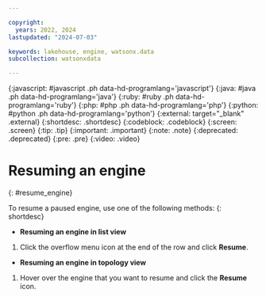 ```yaml
---

copyright:
  years: 2022, 2024
lastupdated: "2024-07-03"

keywords: lakehouse, engine, watsonx.data
subcollection: watsonxdata

---
```


{:javascript: #javascript .ph data-hd-programlang='javascript'}
{:java: #java .ph data-hd-programlang='java'}
{:ruby: #ruby .ph data-hd-programlang='ruby'}
{:php: #php .ph data-hd-programlang='php'}
{:python: #python .ph data-hd-programlang='python'}
{:external: target="_blank" .external}
{:shortdesc: .shortdesc}
{:codeblock: .codeblock}
{:screen: .screen}
{:tip: .tip}
{:important: .important}
{:note: .note}
{:deprecated: .deprecated}
{:pre: .pre}
{:video: .video}

# Resuming an engine
{: #resume_engine}

To resume a paused engine, use one of the following methods:
{: shortdesc}

- **Resuming an engine in list view**

1. Click the overflow menu icon at the end of the row and click **Resume**.


- **Resuming an engine in topology view**

1. Hover over the engine that you want to resume and click the **Resume** icon.

